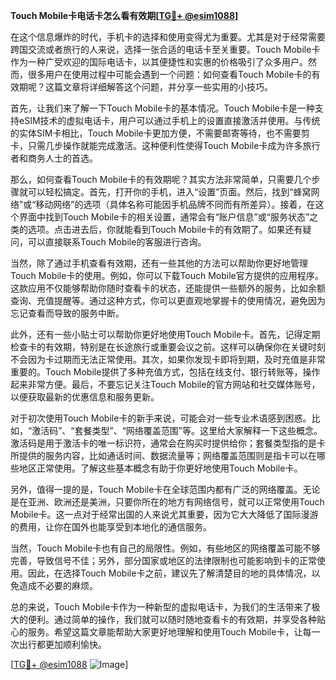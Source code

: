 **Touch Mobile卡电话卡怎么看有效期[[TG💪+ @esim1088](https://t.me/s/esim1088)]**

在这个信息爆炸的时代，手机卡的选择和使用变得尤为重要。尤其是对于经常需要跨国交流或者旅行的人来说，选择一张合适的电话卡至关重要。Touch Mobile卡作为一种广受欢迎的国际电话卡，以其便捷性和实惠的价格吸引了众多用户。然而，很多用户在使用过程中可能会遇到一个问题：如何查看Touch Mobile卡的有效期呢？这篇文章将详细解答这个问题，并分享一些实用的小技巧。

首先，让我们来了解一下Touch Mobile卡的基本情况。Touch Mobile卡是一种支持eSIM技术的虚拟电话卡，用户可以通过手机上的设置直接激活并使用。与传统的实体SIM卡相比，Touch Mobile卡更加方便，不需要邮寄等待，也不需要剪卡，只需几步操作就能完成激活。这种便利性使得Touch Mobile卡成为许多旅行者和商务人士的首选。

那么，如何查看Touch Mobile卡的有效期呢？其实方法非常简单，只需要几个步骤就可以轻松搞定。首先，打开你的手机，进入“设置”页面。然后，找到“蜂窝网络”或“移动网络”的选项（具体名称可能因手机品牌不同而有所差异）。接着，在这个界面中找到Touch Mobile卡的相关设置，通常会有“账户信息”或“服务状态”之类的选项。点击进去后，你就能看到Touch Mobile卡的有效期了。如果还有疑问，可以直接联系Touch Mobile的客服进行咨询。

当然，除了通过手机查看有效期，还有一些其他的方法可以帮助你更好地管理Touch Mobile卡的使用。例如，你可以下载Touch Mobile官方提供的应用程序。这款应用不仅能够帮助你随时查看卡的状态，还能提供一些额外的服务，比如余额查询、充值提醒等。通过这种方式，你可以更直观地掌握卡的使用情况，避免因为忘记查看而导致的服务中断。

此外，还有一些小贴士可以帮助你更好地使用Touch Mobile卡。首先，记得定期检查卡的有效期，特别是在长途旅行或重要会议之前。这样可以确保你在关键时刻不会因为卡过期而无法正常使用。其次，如果你发现卡即将到期，及时充值是非常重要的。Touch Mobile提供了多种充值方式，包括在线支付、银行转账等，操作起来非常方便。最后，不要忘记关注Touch Mobile的官方网站和社交媒体账号，以便获取最新的优惠信息和服务更新。

对于初次使用Touch Mobile卡的新手来说，可能会对一些专业术语感到困惑。比如，“激活码”、“套餐类型”、“网络覆盖范围”等。这里给大家解释一下这些概念。激活码是用于激活卡的唯一标识符，通常会在购买时提供给你；套餐类型指的是卡所提供的服务内容，比如通话时间、数据流量等；网络覆盖范围则是指卡可以在哪些地区正常使用。了解这些基本概念有助于你更好地使用Touch Mobile卡。

另外，值得一提的是，Touch Mobile卡在全球范围内都有广泛的网络覆盖。无论是在亚洲、欧洲还是美洲，只要你所在的地方有网络信号，就可以正常使用Touch Mobile卡。这一点对于经常出国的人来说尤其重要，因为它大大降低了国际漫游的费用，让你在国外也能享受到本地化的通信服务。

当然，Touch Mobile卡也有自己的局限性。例如，有些地区的网络覆盖可能不够完善，导致信号不佳；另外，部分国家或地区的法律限制也可能影响到卡的正常使用。因此，在选择Touch Mobile卡之前，建议先了解清楚目的地的具体情况，以免造成不必要的麻烦。

总的来说，Touch Mobile卡作为一种新型的虚拟电话卡，为我们的生活带来了极大的便利。通过简单的操作，我们就可以随时随地查看卡的有效期，并享受各种贴心的服务。希望这篇文章能帮助大家更好地理解和使用Touch Mobile卡，让每一次出行都更加顺利愉快。

[[TG💪+ @esim1088](https://t.me/s/esim1088) ![Image](https://i.postimg.cc/4NQfJmqS/Snipaste-2025-05-13-00-14-12.png)]